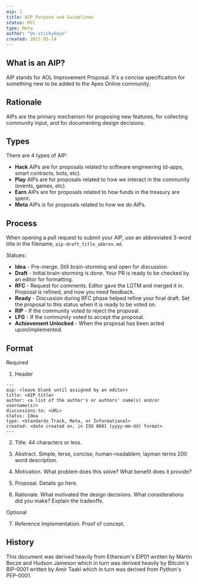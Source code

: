 ```yaml
---
aip: 1
title: AIP Purpose and Guidelines
status: RFC
type: Meta
author: "@v-stickykeys"
created: 2021-05-14
---
```

## What is an AIP?
AIP stands for AOL Improvement Proposal. It's a concise specification for something new to be added to the Apes Online community.

## Rationale
AIPs are the primary mechanism for proposing new features, for collecting community input, and for documenting design decisions.

## Types
There are 4 types of AIP:
- **Hack** AIPs are for proposals related to software engineering (d-apps, smart contracts, bots, etc).
- **Play** AIPs are for proposals related to how we interact in the community (events, games, etc).
- **Earn** AIPs are for proposals related to how funds in the treasury are spent.
- **Meta** AIPs is for proposals related to how we do AIPs.

## Process

When opening a pull request to submit your AIP, use an abbreviated 3-word title in the filename, `aip-draft_title_abbrev.md`.

Statues:

- **Idea** - Pre-merge. Still brain-storming and open for discussion.
- **Draft** - Initial brain-storming is done. Your PR is ready to be checked by an editor for formatting.
- **RFC** - Request for comments. Editor gave the LGTM and merged it in. Proposal is refined, and now you need feedback.
- **Ready** - Discussion during RFC phase helped refine your final draft. Set the proposal to this status when it is ready to be voted on.
- **RIP** - If the community voted to reject the proposal.
- **LFG** - If the community voted to accept the proposal.
- **Achievement Unlocked** - When the proposal has been acted upon/implemented.

## Format
Required

1. Header
```
---
aip: <leave blank until assigned by an editor>
title: <AIP title>
author: <a list of the author's or authors' name(s) and/or username(s)>
discussions-to: <URL>
status: Idea
type: <Standards Track, Meta, or Informational>
created: <date created on, in ISO 8601 (yyyy-mm-dd) format>
---
```

2. Title. 44 characters or less.

3. Abstract. Simple, terse, concise, human-readablem, layman terms 200 word description.

4. Motivation. What problem does this solve? What benefit does it provide?

5. Proposal. Details go here.

6. Rationale. What motivated the design decisions. What considerations did you make? Explain the tradeoffs.

Optional

7. Reference Implementation. Proof of concept.

## History
This document was derived heavily from Ethereum's EIP01 written by Martin Becze and Hudson Jameson which in turn was derived heavily by Bitcoin's BIP-0001 written by Amir Taaki which in turn was derived from Python's PEP-0001.
